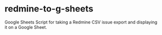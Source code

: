# redmine-to-g-sheets
Google Sheets Script for taking a Redmine CSV issue export and displaying it on a Google Sheet.
